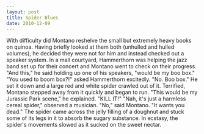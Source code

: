 ```yaml
---
layout: post
title: Spider Blues
date: 2010-12-09
---
```

With difficulty did Montano reshelve the small but extremely heavy books on
      quinoa. Having briefly looked at them both (unhulled and hulled volumes), he decided they were
      not for him and instead checked out a speaker system.    In a mall
      courtyard, Hammerthorn was helping the jazz band set up for their concert and Montano went to
      check on their progress.    "And this," he said holding up one of his
      speakers, "would be my boo box."    "You used to boom box?!" asked
      Hammerthorn excitedly.    "No. Boo box."    He set it
      down and a large red and white spider crawled out of it. Terrified, Montano stepped away from
      it quickly and began to run. "This would be my Jurassic Park scene," he explained. "KILL
      IT!"    "Nah, it's just a harmless cereal spider," observed a
      musician.    "No," said Montano. "It wants you dead."    The spider came across the jelly filling of a doughnut and stuck some of its legs in it
      to absorb the sugary substance. In ecstasy, the spider's movements slowed as it sucked on the
      sweet nectar.